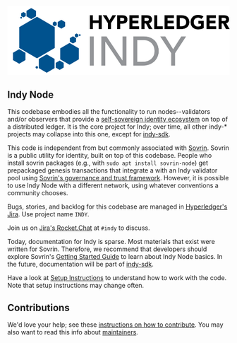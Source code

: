 ![logo](collateral/logos/indy-logo.png)

## Indy Node

This codebase embodies all the functionality to run nodes--validators and/or observers
that provide a [self-sovereign identity ecosystem](https://sovrin.org) on top of a
distributed ledger. It is the core project for Indy; over time, all other indy-\* projects may
collapse into this one, except for [indy-sdk](https://github.com/hyperledger/indy-sdk).

This code is independent from but commonly associated with [Sovrin](https://sovrin.org). Sovrin is a public utility
for identity, built on top of this codebase. People who install sovrin packages (e.g., with
`sudo apt install sovrin-node`) get prepackaged genesis transactions that integrate a
with an Indy validator pool using [Sovrin's governance and trust framework](https://sovrin.org/wp-content/uploads/2017/06/SovrinProvisionalTrustFramework2017-03-22.pdf). However, it is possible to use Indy Node
with a different network, using whatever conventions a community chooses.

Bugs, stories, and backlog for this codebase are managed in [Hyperledger's Jira](https://jira.hyperledger.org).
Use project name `INDY`.

Join us on [Jira's Rocket.Chat](chat.hyperledger.org) at `#indy` to discuss.

Today, documentation for Indy is sparse. Most materials that exist were written for Sovrin. Therefore,
we recommend that developers should explore Sovrin's [Getting Started Guide](https://github.com/sovrin-foundation/sovrin-client/blob/master/getting-started.md) to learn about Indy Node basics. In the future, documentation
will be part of [indy-sdk](https://github.com/hyperledger/indy-sdk).

Have a look at [Setup Instructions](https://github.com/sovrin-foundation/sovrin-client/blob/master/setup.md)
to understand how to work with the code. Note that setup instructions may change often.

## Contributions

We'd love your help; see these [instructions on how to contribute](http://bit.ly/2ugd0bq).
You may also want to read this info about [maintainers](MAINTAINERS.md).

